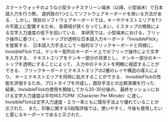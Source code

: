 スマートウォッチのような小型タッチスクリーン端末（以降，小型端末）で日本語入力を行う際，
選択肢の1つとしてソフトウェアキーボードを用いる方法がある．
しかし，現状のソフトウェアキーボードでは，キーやテキストエリアを1つの平面上に配置するため，
各領域が狭くなってしまい，ミスタップの頻発による文字入力速度の低下を招いている．
本研究では，小型端末における，フリック操作に基づく，
キートップが透明な日本語入力キーボード「InvisibleFlick」を提案する．
日本語入力手法として一般的なフリックキーボードと同様に，
InvisibleFlickでは，テンキー配列のキーボード上でのフリック操作により文字を入力する．
テキストエリアをテンキー部分の背景とし，
テンキー部分のキートップを透明にすることによって，
入力中のテキストを明瞭に視認することができる．
フリックキーボードとテキストエリアの2層のレイヤ構造の導入により，
キーとテキストエリアを同時に拡大することができる．
InvisibleFlickの性能を評価するため，プロトタイプを作成し，既存手法との比較実験を行った．
結果，InvisibleFlickの使用を開始してから20-30分後の，
最終セッションにおける文字入力速度は平均163.7CPM（Character Per Minute）に達し，
InvisibleFlickは文字入力速度・エラー率ともに既存手法より優れていることが示された．
また，印象に関する5段階評価では，使いやすく，今後も使用したいと感じるキーボードであると示された．
